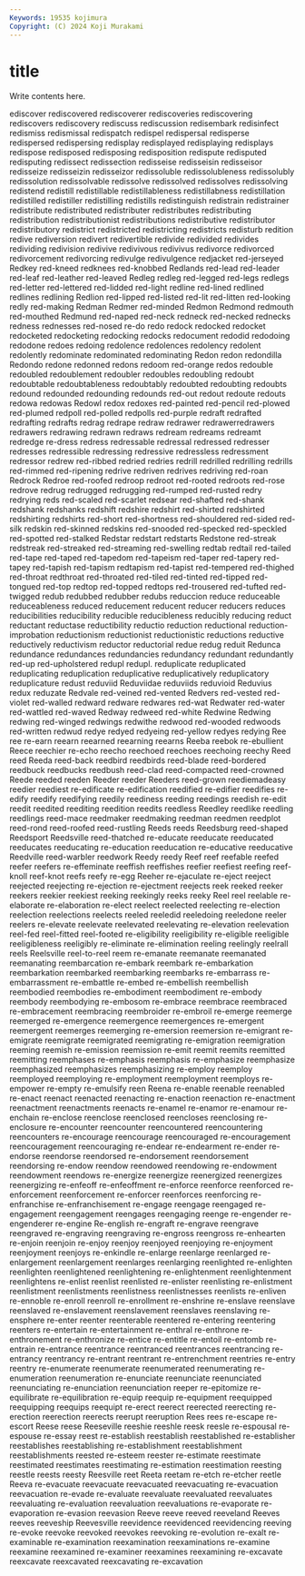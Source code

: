 ```yaml
---
Keywords: 19535 kojimura
Copyright: (C) 2024 Koji Murakami
---
```


# title

Write contents here.



ediscover rediscovered rediscoverer rediscoveries rediscovering rediscovers rediscovery rediscuss
rediscussion redisembark redisinfect redismiss redismissal redispatch redispel redispersal redisperse redispersed
redispersing redisplay redisplayed redisplaying redisplays redispose redisposed redisposing redisposition redispute
redisputed redisputing redissect redissection redisseise redisseisin redisseisor redisseize redisseizin redisseizor
redissoluble redissolubleness redissolubly redissolution redissolvable redissolve redissolved redissolves redissolving redistend
redistill redistillable redistillableness redistillabness redistillation redistilled redistiller redistilling redistills redistinguish
redistrain redistrainer redistribute redistributed redistributer redistributes redistributing redistribution redistributionist redistributions
redistributive redistributor redistributory redistrict redistricted redistricting redistricts redisturb redition redive
rediversion redivert redivertible redivide redivided redivides redividing redivision redivive redivivous
redivivus redivorce redivorced redivorcement redivorcing redivulge redivulgence redjacket red-jerseyed Redkey
red-kneed redknees red-knobbed Redlands red-lead red-leader red-leaf red-leather red-leaved Redleg
redleg red-legged red-legs redlegs red-letter red-lettered red-lidded red-light redline red-lined
redlined redlines redlining Redlion red-lipped red-listed red-lit red-litten red-looking redly
red-making Redman Redmer red-minded Redmon Redmond redmouth red-mouthed Redmund red-naped
red-neck redneck red-necked rednecks redness rednesses red-nosed re-do redo redock
redocked redocket redocketed redocketing redocking redocks redocument redodid redodoing redodone
redoes redoing redolence redolences redolency redolent redolently redominate redominated redominating
Redon redon redondilla Redondo redone redonned redons redoom red-orange redos
redouble redoubled redoublement redoubler redoubles redoubling redoubt redoubtable redoubtableness redoubtably
redoubted redoubting redoubts redound redounded redounding redounds red-out redout redoute
redouts redowa redowas Redowl redox redoxes red-painted red-pencil red-plowed red-plumed
redpoll red-polled redpolls red-purple redraft redrafted redrafting redrafts redrag redrape
redraw redrawer redrawerredrawers redrawers redrawing redrawn redraws redream redreams redreamt
redredge re-dress redress redressable redressal redressed redresser redresses redressible redressing
redressive redressless redressment redressor redrew red-ribbed redried redries redrill redrilled
redrilling redrills red-rimmed red-ripening redrive redriven redrives redriving red-roan Redrock
Redroe red-roofed redroop redroot red-rooted redroots red-rose redrove redrug redrugged
redrugging red-rumped red-rusted redry redrying reds red-scaled red-scarlet redsear red-shafted
red-shank redshank redshanks redshift redshire redshirt red-shirted redshirted redshirting redshirts
red-short red-shortness red-shouldered red-sided red-silk redskin red-skinned redskins red-snooded red-specked
red-speckled red-spotted red-stalked Redstar redstart redstarts Redstone red-streak redstreak red-streaked
red-streaming red-swelling redtab redtail red-tailed red-tape red-taped red-tapedom red-tapeism red-taper
red-tapery red-tapey red-tapish red-tapism redtapism red-tapist red-tempered red-thighed red-throat redthroat
red-throated red-tiled red-tinted red-tipped red-tongued red-top redtop red-topped redtops red-trousered
red-tufted red-twigged redub redubbed redubber redubs reduccion reduce reduceable reduceableness
reduced reducement reducent reducer reducers reduces reducibilities reducibility reducible reducibleness
reducibly reducing reduct reductant reductase reductibility reductio reduction reductional reduction-improbation
reductionism reductionist reductionistic reductions reductive reductively reductivism reductor reductorial redue
redug reduit Redunca redundance redundances redundancies redundancy redundant redundantly red-up
red-upholstered redupl redupl. reduplicate reduplicated reduplicating reduplication reduplicative reduplicatively reduplicatory
reduplicature redust reduviid Reduviidae reduviids reduvioid Reduvius redux reduzate Redvale
red-veined red-vented Redvers red-vested red-violet red-walled redward redware redwares red-wat
Redwater red-water red-wattled red-waved Redway redweed red-white Redwine Redwing redwing
red-winged redwings redwithe redwood red-wooded redwoods red-written redwud redye redyed
redyeing red-yellow redyes redying Ree ree re-earn reearn reearned reearning
reearns Reeba reebok re-ebullient Reece reechier re-echo reecho reechoed reechoes
reechoing reechy Reed reed Reeda reed-back reedbird reedbirds reed-blade reed-bordered
reedbuck reedbucks reedbush reed-clad reed-compacted reed-crowned Reede reeded reeden Reeder
reeder Reeders reed-grown reediemadeasy reedier reediest re-edificate re-edification reedified re-edifier
reedifies re-edify reedify reedifying reedily reediness reeding reedings reedish re-edit
reedit reedited reediting reedition reedits reedless Reedley reedlike reedling reedlings
reed-mace reedmaker reedmaking reedman reedmen reedplot reed-rond reed-roofed reed-rustling Reeds
reeds Reedsburg reed-shaped Reedsport Reedsville reed-thatched re-educate reeducate reeducated reeducates
reeducating re-education reeducation re-educative reeducative Reedville reed-warbler reedwork Reedy reedy
Reef reef reefable reefed reefer reefers re-effeminate reeffish reeffishes reefier
reefiest reefing reef-knoll reef-knot reefs reefy re-egg Reeher re-ejaculate re-eject
reeject reejected reejecting re-ejection re-ejectment reejects reek reeked reeker reekers
reekier reekiest reeking reekingly reeks reeky Reel reel reelable re-elaborate
re-elaboration re-elect reelect reelected reelecting re-election reelection reelections reelects reeled
reeledid reeledoing reeledone reeler reelers re-elevate reelevate reelevated reelevating re-elevation
reelevation reel-fed reel-fitted reel-footed re-eligibility reeligibility re-eligible reeligible reeligibleness reeligibly
re-eliminate re-elimination reeling reelingly reelrall reels Reelsville reel-to-reel reem re-emanate
reemanate reemanated reemanating reembarcation re-embark reembark re-embarkation reembarkation reembarked reembarking
reembarks re-embarrass re-embarrassment re-embattle re-embed re-embellish reembellish reembodied reembodies re-embodiment
reembodiment re-embody reembody reembodying re-embosom re-embrace reembrace reembraced re-embracement reembracing
reembroider re-embroil re-emerge reemerge reemerged re-emergence reemergence reemergences re-emergent reemergent
reemerges reemerging re-emersion reemersion re-emigrant re-emigrate reemigrate reemigrated reemigrating re-emigration
reemigration reeming reemish re-emission reemission re-emit reemit reemits reemitted reemitting
reemphases re-emphasis reemphasis re-emphasize reemphasize reemphasized reemphasizes reemphasizing re-employ reemploy
reemployed reemploying re-employment reemployment reemploys re-empower re-empty re-emulsify reen Reena
re-enable reenable reenabled re-enact reenact reenacted reenacting re-enaction reenaction re-enactment
reenactment reenactments reenacts re-enamel re-enamor re-enamour re-enchain re-enclose reenclose reenclosed
reencloses reenclosing re-enclosure re-encounter reencounter reencountered reencountering reencounters re-encourage reencourage
reencouraged re-encouragement reencouragement reencouraging re-endear re-endearment re-ender re-endorse reendorse reendorsed
re-endorsement reendorsement reendorsing re-endow reendow reendowed reendowing re-endowment reendowment reendows
re-energize reenergize reenergized reenergizes reenergizing re-enfeoff re-enfeoffment re-enforce reenforce reenforced
re-enforcement reenforcement re-enforcer reenforces reenforcing re-enfranchise re-enfranchisement re-engage reengage reengaged
re-engagement reengagement reengages reengaging reenge re-engender re-engenderer re-engine Re-english re-engraft
re-engrave reengrave reengraved re-engraving reengraving re-engross reengross re-enhearten re-enjoin reenjoin
re-enjoy reenjoy reenjoyed reenjoying re-enjoyment reenjoyment reenjoys re-enkindle re-enlarge reenlarge
reenlarged re-enlargement reenlargement reenlarges reenlarging reenlighted re-enlighten reenlighten reenlightened reenlightening
re-enlightenment reenlightenment reenlightens re-enlist reenlist reenlisted re-enlister reenlisting re-enlistment reenlistment
reenlistments reenlistness reenlistnesses reenlists re-enliven re-ennoble re-enroll reenroll re-enrollment re-enshrine
re-enslave reenslave reenslaved re-enslavement reenslavement reenslaves reenslaving re-ensphere re-enter reenter
reenterable reentered re-entering reentering reenters re-entertain re-entertainment re-enthral re-enthrone re-enthronement
re-enthronize re-entice re-entitle re-entoil re-entomb re-entrain re-entrance reentrance reentranced reentrances
reentrancing re-entrancy reentrancy re-entrant reentrant re-entrenchment reentries re-entry reentry re-enumerate
reenumerate reenumerated reenumerating re-enumeration reenumeration re-enunciate reenunciate reenunciated reenunciating re-enunciation
reenunciation reeper re-epitomize re-equilibrate re-equilibration re-equip reequip re-equipment reequipped reequipping
reequips reequipt re-erect reerect reerected reerecting re-erection reerection reerects reerupt
reeruption Rees rees re-escape re-escort Reese reese Reeseville reeshie reeshle
reesk reesle re-espousal re-espouse re-essay reest re-establish reestablish reestablished re-establisher
reestablishes reestablishing re-establishment reestablishment reestablishments reested re-esteem reester re-estimate reestimate
reestimated reestimates reestimating re-estimation reestimation reesting reestle reests reesty Reesville
reet Reeta reetam re-etch re-etcher reetle Reeva re-evacuate reevacuate reevacuated
reevacuating re-evacuation reevacuation re-evade re-evaluate reevaluate reevaluated reevaluates reevaluating re-evaluation
reevaluation reevaluations re-evaporate re-evaporation re-evasion reevasion Reeve reeve reeved reeveland
Reeves reeves reeveship Reevesville reevidence reevidenced reevidencing reeving re-evoke reevoke
reevoked reevokes reevoking re-evolution re-exalt re-examinable re-examination reexamination reexaminations re-examine
reexamine reexamined re-examiner reexamines reexamining re-excavate reexcavate reexcavated reexcavating re-excavation
